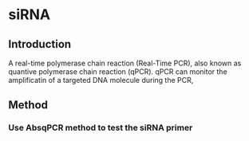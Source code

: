 # siRNA 

## Introduction

A real-time polymerase chain reaction (Real-Time PCR), also known as quantive
polymerase chain reaction (qPCR). qPCR can monitor the amplificatin of a
targeted DNA molecule during the PCR, 

## Method

### Use AbsqPCR method to test the siRNA primer


